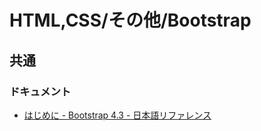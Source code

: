 # HTML,CSS/その他/Bootstrap

## 共通

### ドキュメント

- [はじめに - Bootstrap 4.3 - 日本語リファレンス](https://getbootstrap.jp/docs/4.3/getting-started/introduction/)

